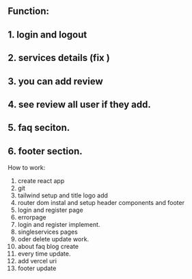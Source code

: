 
## Function:

## 1. login and logout 
## 2. services details (fix )
## 3. you can add review
## 4. see review all user if they add.
## 5. faq seciton.
## 6. footer section.


How to work:
 1. create react app
 2. git 
 3. tailwind setup and title logo add
 4. router dom instal and setup header components and footer
 6. login and register page
 5. errorpage
 6. login and register implement.
 7. singleservices pages 
 8. oder delete update work.
 9. about faq blog create 
 10. every time update.
 11. add vercel uri
 12. footer update



